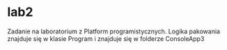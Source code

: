 # lab2
Zadanie na laboratorium z Platform programistycznych. Logika pakowania znajduje się w klasie Program i znajduje się w folderze ConsoleApp3
